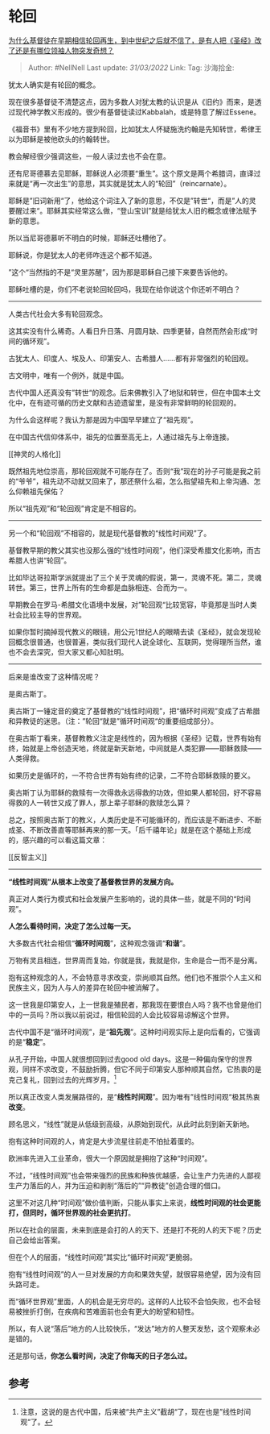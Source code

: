 # 轮回

[为什么基督徒在早期相信轮回再生，到中世纪之后就不信了，是有人把《圣经》改了还是有哪位领袖人物突发奇想？](https://www.zhihu.com/question/26531339/answer/2406368249)

> Author: #NellNell
> Last update: *31/03/2022*
> Link:
> Tag:
> 沙海拾金:

犹太人确实是有轮回的概念。

现在很多基督徒不清楚这点，因为多数人对犹太教的认识是从《旧约》而来，是透过现代神学教义形成的。很少有基督徒读过Kabbalah，或是特意了解过Essene。

《福音书》里有不少地方提到轮回，比如犹太人怀疑施洗约翰是先知转世，希律王以为耶稣是被他砍头的约翰转世。

教会解经很少强调这些，一般人读过去也不会在意。

还有尼哥德慕去见耶稣，耶稣说人必须要“重生”。这个原文是两个希腊词，直译过来就是“再一次出生”的意思，其实就是犹太人的“轮回”（reincarnate）。

耶稣是”旧词新用“了，他给这个词注入了新的意思，不仅是”转世“，而是”人的灵要醒过来“。耶稣其实经常这么做，“登山宝训”就是给犹太人旧的概念或律法赋予新的意思。

所以当尼哥德慕听不明白的时候，耶稣还吐槽他了。

耶稣说，你是犹太人的老师咋连这个都不知道。

”这个“当然指的不是“灵里苏醒”，因为那是耶稣自己接下来要告诉他的。

耶稣吐槽的是，你们不老说轮回轮回吗，我现在给你说这个你还听不明白？

---

人类古代社会大多有轮回观念。

这其实没有什么稀奇。人看日升日落、月圆月缺、四季更替，自然而然会形成“时间的循环观”。

古犹太人、印度人、埃及人、印第安人、古希腊人……都有非常强烈的轮回观。

古文明中，唯有一个例外，就是中国。

古代中国人还真没有”转世“的观念。后来佛教引入了地狱和转世，但在中国本土文化中，在有迹可循的历史文献和古迹遗留里，是没有非常鲜明的轮回观的。

为什么会这样呢？我认为那是因为中国早早建立了“祖先观”。

在中国古代信仰体系中，祖先的位置至高无上，人通过祖先与上帝连接。

[[神灵的人格化]]

既然祖先地位崇高，那轮回观就不可能存在了。否则“我”现在的孙子可能是我之前的“爷爷”，祖先动不动就又回来了，那还祭什么祖，怎么指望祖先和上帝沟通、怎么仰赖祖先保佑？

所以“祖先观”和“轮回观”肯定是不相容的。

---

另一个和“轮回观”不相容的，就是现代基督教的“线性时间观”了。

基督教早期的教父其实也没那么强的“线性时间观”，他们深受希腊文化影响，而古希腊人也讲“轮回”。

比如毕达哥拉斯学派就提出了三个关于灵魂的假说，第一，灵魂不死。第二，灵魂转世。第三，世界上所有的生命都是血脉相连、合而为一。

早期教会在罗马-希腊文化语境中发展，对”轮回观“比较宽容，毕竟那是当时人类社会比较主导的世界观。

如果你暂时摘掉现代教义的眼镜，用公元1世纪人的眼睛去读《圣经》，就会发现轮回概念很普通，也很普遍，类似我们现代人说全球化、互联网，觉得理所当然，谁也不会去深究，但大家又都心知肚明。

---

后来是谁改变了这种情况呢？

是奥古斯丁。

奥古斯丁一锤定音的奠定了基督教的“线性时间观”，把“循环时间观”变成了古希腊和异教徒的迷思。（注：”轮回“就是”循环时间观“的重要组成部分）。

在奥古斯丁看来，基督教教义注定是线性的，因为根据《圣经》记载，世界有始有终，始就是上帝创造天地，终就是新天新地，中间就是人类犯罪——耶稣救赎——人类得救。

如果历史是循环的，一不符合世界有始有终的记录，二不符合耶稣救赎的要义。

奥古斯丁认为耶稣的救赎有一次得救永远得救的功效，但如果人都轮回，好不容易得救的人一转世又成了罪人，那上辈子耶稣的救赎怎么算？

总之，按照奥古斯丁的教义，人类历史是不可能循环的，而应该是不断进步、不断成圣、不断改善直等耶稣再来的那一天。「后千禧年论」就是在这个基础上形成的，感兴趣的可以看这篇文章：

[[反智主义]]

---

**“线性时间观”从根本上改变了基督教世界的发展方向。**

真正对人类行为模式和社会发展产生影响的，说的具体一些，就是不同的“时间观”。

**人怎么看待时间，决定了怎么过每一天。**

大多数古代社会相信“**循环时间观**”，这种观念强调“**和谐**”。

万物有灵且相连，世界周而复始，你就是我，我就是你，生命是合一而不是分离。

抱有这种观念的人，不会特意寻求改变，崇尚顺其自然。他们也不推崇个人主义和民族主义，因为人与人的差异在轮回中被消解了。

这一世我是印第安人，上一世我是殖民者，那我现在要恨白人吗？我不也曾是他们中的一员吗？所以我以前说过，相信轮回的人会比较容易谅解这个世界。

古代中国不是“循环时间观”，是“**祖先观**”。这种时间观实际上是向后看的，它强调的是“**稳定**”。

从孔子开始，中国人就很想回到过去good old days。这是一种偏向保守的世界观，同样不求改变，不鼓励折腾，但它不同于印第安人那种顺其自然，它热衷的是克己复礼，回到过去的光辉岁月。[^1]

所以真正改变人类发展路径的，是“**线性时间观**”。因为唯有”线性时间观“极其热衷**改变**。

顾名思义，“线性”就是从低级到高级，从原始到现代，从此时此刻到新天新地。

抱有这种时间观的人，肯定是大步流星往前走不怕扯着蛋的。

欧洲率先进入工业革命，很大一个原因就是拥抱了这种“时间观”。

不过，“线性时间观”也会带来强烈的民族和种族优越感，会让生产力先进的人鄙视生产力落后的人，并为压迫和剥削“落后的”“异教徒”创造合理的借口。

这里不对这几种“时间观”做价值判断，只能从事实上来说，**线性时间观的社会更能打，但同时，循环世界观的社会更抗打**。

所以在社会的层面，未来到底是会打的人的天下、还是打不死的人的天下呢？历史自己会给出答案。

但在个人的层面，“线性时间观”其实比“循环时间观”更脆弱。

抱有“线性时间观”的人一旦对发展的方向和果效失望，就很容易绝望，因为没有回头路可走。

而“循环世界观”里面，人的机会是无穷尽的。这样的人比较不会怕失败，也不会轻易被挫折打倒，在疾病和苦难面前也会有更大的盼望和韧性。

所以，有人说“落后”地方的人比较快乐，“发达”地方的人整天发愁，这个观察未必是错的。

还是那句话，**你怎么看时间，决定了你每天的日子怎么过。**

## 参考

[^1]: 注意，这说的是古代中国，后来被“共产主义”截胡“了，现在也是”线性时间观“了。
